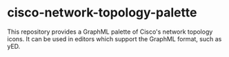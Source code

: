 # cisco-network-topology-palette
This repository provides a GraphML palette of Cisco's network topology icons. It can be used in editors which support the GraphML format, such as yED.
